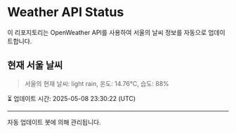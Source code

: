 
# Weather API Status

이 리포지토리는 OpenWeather API를 사용하여 서울의 날씨 정보를 자동으로 업데이트합니다.

## 현재 서울 날씨
> 서울의 현재 날씨: light rain, 온도: 14.76°C, 습도: 88%

⏳ 업데이트 시간: 2025-05-08 23:30:22 (UTC)

---
자동 업데이트 봇에 의해 관리됩니다.
